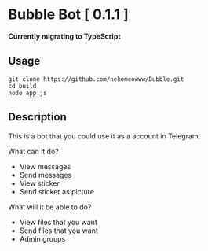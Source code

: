# Bubble Bot [ 0.1.1 ]

__Currently migrating to TypeScript__

## Usage

```
git clone https://github.com/nekomeowww/Bubble.git
cd build
node app.js
```

## Description

This is a bot that you could use it as a account in Telegram.

What can it do?
- View messages
- Send messages
- View sticker
- Send sticker as picture

What will it be able to do?
- View files that you want
- Send files that you want
- Admin groups
